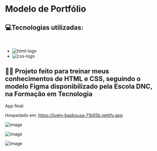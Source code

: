 # Modelo de Portfólio

 
 <h2>💻Tecnologias utilizadas: </h2><br>

 - <img src="https://img.shields.io/badge/HTML5-E34F26?style=for-the-badge&logo=html5&logoColor=white" alt="html-logo"/>
 - <img src="https://img.shields.io/badge/CSS3-1572B6?style=for-the-badge&logo=css3&logoColor=white" alt="css-logo"/>
 
 
 <h2> 👨‍💻 Projeto feito para treinar meus conhecimentos de HTML e CSS, seguindo o modelo Figma disponibilizado pela Escola DNC, na Formação em Tecnologia</h2>
 
 App final:
 
 Hospedado em: https://lively-basbousa-71b55b.netlify.app
 
 <p align="center">
 
  ![image](https://user-images.githubusercontent.com/79981019/219663763-ccb236cf-78c6-4676-bea3-bc55ed7043cc.png)

  ![image](https://user-images.githubusercontent.com/79981019/219663816-360ee022-cf4c-4ab5-939a-db2edb112f4e.png)

  ![image](https://user-images.githubusercontent.com/79981019/219663850-c34f4fe6-8e0c-4a00-815b-9b50c23e6c99.png)

 

    
</p>

 
